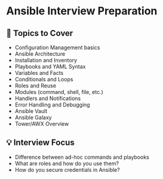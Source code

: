 # Ansible Interview Preparation

## 📌 Topics to Cover

- Configuration Management basics
- Ansible Architecture
- Installation and Inventory
- Playbooks and YAML Syntax
- Variables and Facts
- Conditionals and Loops
- Roles and Reuse
- Modules (command, shell, file, etc.)
- Handlers and Notifications
- Error Handling and Debugging
- Ansible Vault
- Ansible Galaxy
- Tower/AWX Overview

## 💡 Interview Focus

- Difference between ad-hoc commands and playbooks
- What are roles and how do you use them?
- How do you secure credentials in Ansible?
